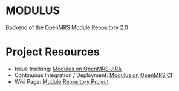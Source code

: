 MODULUS
=====

Backend of the OpenMRS Module Repository 2.0

Project Resources
=====

- Issue tracking: [Modulus on OpenMRS JIRA][]
- Continuous Integration / Deployment: [Modulus on OpenMRS CI][]
- Wiki Page: [Module Repository Project][]


[Modulus on OpenMRS JIRA]: https://tickets.openmrs.org/browse/MOD
[Modulus on OpenMRS CI]: https://ci.openmrs.org/browse/MOD-ULUS
[Module Repository Project]: http://go.openmrs.org/modulerepositoryproject


